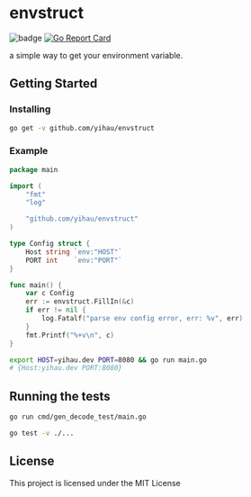 # envstruct
![badge](https://github.com/yihau/envstruct/actions/workflows/go.yml/badge.svg?branch=main)
[![Go Report Card](https://goreportcard.com/badge/github.com/yihau/envstruct)](https://goreportcard.com/report/github.com/yihau/envstruct)

a simple way to get your environment variable.

## Getting Started


### Installing

```sh
go get -v github.com/yihau/envstruct
```

### Example

```go
package main

import (
	"fmt"
	"log"

	"github.com/yihau/envstruct"
)

type Config struct {
	Host string `env:"HOST"`
	PORT int    `env:"PORT"`
}

func main() {
	var c Config
	err := envstruct.FillIn(&c)
	if err != nil {
		log.Fatalf("parse env config error, err: %v", err)
	}
	fmt.Printf("%+v\n", c)
}

```

```sh
export HOST=yihau.dev PORT=8080 && go run main.go
# {Host:yihau.dev PORT:8080}
```

## Running the tests

```sh
go run cmd/gen_decode_test/main.go

go test -v ./...
```

## License

This project is licensed under the MIT License

